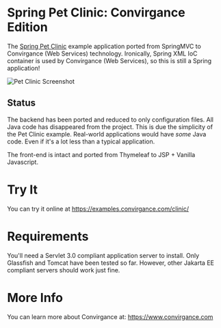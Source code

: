 # Spring Pet Clinic: Convirgance Edition

The [Spring Pet Clinic](https://github.com/spring-projects/spring-petclinic) example application ported from SpringMVC to 
Convirgance (Web Services) technology. Ironically, Spring XML IoC container is used by Convirgance (Web Services), so
this is still a Spring application!

![Pet Clinic Screenshot](https://cloud.githubusercontent.com/assets/838318/19727082/2aee6d6c-9b8e-11e6-81fe-e889a5ddfded.png)

## Status

The backend has been ported and reduced to only configuration files. All Java code has disappeared from the project. This is due
the simplicity of the Pet Clinic example. Real-world applications would have _some_ Java code. Even if it's a lot less than a
typical application.

The front-end is intact and ported from Thymeleaf to JSP + Vanilla Javascript.

# Try It

You can try it online at https://examples.convirgance.com/clinic/

# Requirements

You'll need a Servlet 3.0 compliant application server to install. Only Glassfish and Tomcat have been tested so far. However, other Jakarta EE compliant servers should work just fine.

# More Info

You can learn more about Convirgance at: https://www.convirgance.com

